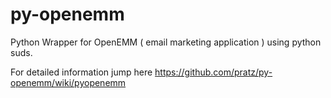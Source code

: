 py-openemm
==========


Python Wrapper for OpenEMM ( email marketing application ) using python suds.

For detailed information jump here https://github.com/pratz/py-openemm/wiki/pyopenemm

